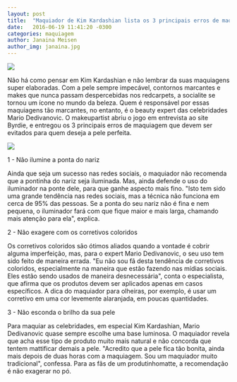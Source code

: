 ```yaml
---
layout: post
title:  "Maquiador de Kim Kardashian lista os 3 principais erros de maquiagem: Saiba como evitá-los"
date:   2016-06-19 11:41:20 -0300
categories: maquiagem
author: Janaina Meisen
author_img: janaina.jpg
---
```


![](http://www.alessandrostein.com/blog-fashion-hug/images/posts/janaina1.png)

Não há como pensar em Kim Kardashian e não lembrar da suas maquiagens super elaboradas. Com a pele sempre impecável, contornos marcantes e makes que nunca passam despercebidas nos redcarpets, a socialite se tornou um ícone no mundo da beleza. Quem é responsável por essas maquiagens tão marcantes, no entanto, é o beauty expert das celebridades Mario Dedivanovic. O makeupartist abriu o jogo em entrevista ao site Byrdie, e entregou os 3 principais erros de maquiagem que devem ser evitados para quem deseja a pele perfeita. 

![](http://www.alessandrostein.com/blog-fashion-hug/images/posts/janaina1.png)

1 - Não ilumine a ponta do nariz

Ainda que seja um sucesso nas redes sociais, o maquiador não recomenda que a pontinha do nariz seja iluminada. Mas, ainda defende o uso do iluminador na ponte dele, para que ganhe aspecto mais fino. "Isto tem sido uma grande tendência nas redes sociais, mas a técnica não funciona em cerca de 95% das pessoas. Se a ponta do seu nariz não é fina e nem pequena, o iluminador fará com que fique maior e mais larga, chamando mais atenção para ela", explica.

2 - Não exagere com os corretivos coloridos

Os corretivos coloridos são ótimos aliados quando a vontade é cobrir alguma imperfeição, mas, para o expert Mario Dedivanovic, o seu uso tem sido feito de maneira errada. "Eu não sou fã desta tendência de corretivos coloridos, especialmente na maneira que estão fazendo nas mídias sociais. Eles estão sendo usados de maneira desnecessária", conta o especialista, que afirma que os produtos devem ser aplicados apenas em casos específicos. A dica do maquiador para olheiras, por exemplo, é usar um corretivo em uma cor levemente alaranjada, em poucas quantidades.

3 - Não esconda o brilho da sua pele

Para maquiar as celebridades, em especial Kim Kardashian, Mario Dedivanovic quase sempre escolhe uma base luminosa. O maquiador revela que acha esse tipo de produto muito mais natural e não concorda que tentem mattificar demais a pele. "Acredito que a pele fica tão bonita, ainda mais depois de duas horas com a maquiagem. Sou um maquiador muito tradicional", confessa. Para as fãs de um produtinhomatte, a recomendação é não exagerar no pó.
